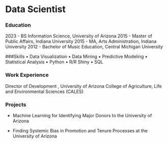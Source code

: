 # Data Scientist

### Education
2023 - BS Information Science, University of Arizona
2015 - Master of Public Affairs, Indiana University
2015 - MA, Arts Administration, Indiana University
2012 - Bachelor of Music Education, Central Michigan University

###Skills
•	Data Visualization
•	Data Mining
•	Predictive Modeling
•	Statistical Analysis
•	Python
•	R/R Shiny
•	SQL

### Work Experience 
Director of Development , University of Arizona College of Agriculture, Life and Environmental Sciences (CALES) 

### Projects
- Machine Learning for Identifying Major Donors to the University of Arizona

- Finding Systemic Bias in Promotion and Tenure Processes at the University of Arizona
